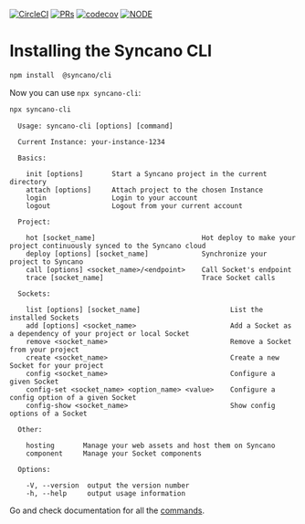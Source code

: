 [![CircleCI](https://circleci.com/gh/Syncano/syncano-node-cli/tree/devel.svg?style=shield&circle-token=75b1f0b2fdd5e4a51ccf4506568ca505cccd28e3)](https://circleci.com/gh/Syncano/syncano-node-cli/tree/devel)  [![PRs](https://img.shields.io/badge/PRs-yes-orange.svg)](CONTRIBUTING.md) [![codecov](https://codecov.io/gh/Syncano/syncano-node-cli/branch/devel/graph/badge.svg?token=HDMlBF4FkF)](https://codecov.io/gh/Syncano/syncano-node-cli)
[![NODE](https://img.shields.io/badge/node-v4.6.7-blue.svg)](http://nodejs.org/)

# Installing the Syncano CLI

```sh 
npm install  @syncano/cli
```

Now you can use `npx syncano-cli`:

```sh
npx syncano-cli
```
```
  Usage: syncano-cli [options] [command] 

  Current Instance: your-instance-1234

  Basics:

    init [options]       Start a Syncano project in the current directory
    attach [options]     Attach project to the chosen Instance
    login                Login to your account
    logout               Logout from your current account

  Project:

    hot [socket_name]                          Hot deploy to make your project continuously synced to the Syncano cloud
    deploy [options] [socket_name]             Synchronize your project to Syncano
    call [options] <socket_name>/<endpoint>    Call Socket's endpoint
    trace [socket_name]                        Trace Socket calls

  Sockets:

    list [options] [socket_name]                      List the installed Sockets
    add [options] <socket_name>                       Add a Socket as a dependency of your project or local Socket
    remove <socket_name>                              Remove a Socket from your project
    create <socket_name>                              Create a new Socket for your project
    config <socket_name>                              Configure a given Socket
    config-set <socket_name> <option_name> <value>    Configure a config option of a given Socket
    config-show <socket_name>                         Show config options of a Socket

  Other:

    hosting       Manage your web assets and host them on Syncano
    component     Manage your Socket components

  Options:

    -V, --version  output the version number
    -h, --help     output usage information
```

Go and check documentation for all the [commands](cli-reference/commands).
